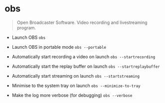 # obs
> Open Broadcaster Software.
> Video recording and livestreaming program.

- Launch OBS
`obs`

- Launch OBS in portable mode
`obs --portable`

- Automatically start recording a video on launch
`obs --startrecording`

- Automatically start the replay buffer on launch
`obs --startreplaybuffer`

- Automatically start streaming on launch
`obs --startstreaming`

- Minimise to the system tray on launch
`obs --minimize-to-tray`

- Make the log more verbose (for debugging)
`obs --verbose`
